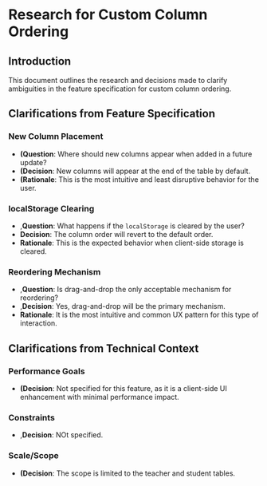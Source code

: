# Research for Custom Column Ordering

## Introduction

This document outlines the research and decisions made to clarify ambiguities in the feature specification for custom column ordering.

## Clarifications from Feature Specification

### New Column Placement

- **(Question**: Where should new columns appear when added in a future update?
- **(Decision**: New columns will appear at the end of the table by default.
- **(Rationale**: This is the most intuitive and least disruptive behavior for the user.

### localStorage Clearing

- ,**Question**: What happens if the `localStorage` is cleared by the user?
- **Decision**: The column order will revert to the default order.
- **Rationale**: This is the expected behavior when client-side storage is cleared.

### Reordering Mechanism

- ,**Question**: Is drag-and-drop the only acceptable mechanism for reordering?
- ,**Decision**: Yes, drag-and-drop will be the primary mechanism.
- **Rationale**: It is the most intuitive and common UX pattern for this type of interaction.

## Clarifications from Technical Context

### Performance Goals

- **(Decision**: Not specified for this feature, as it is a client-side UI enhancement with minimal performance impact.

### Constraints

- ,**Decision**: NOt specified.

### Scale/Scope

- **(Decision**: The scope is limited to the teacher and student tables.
